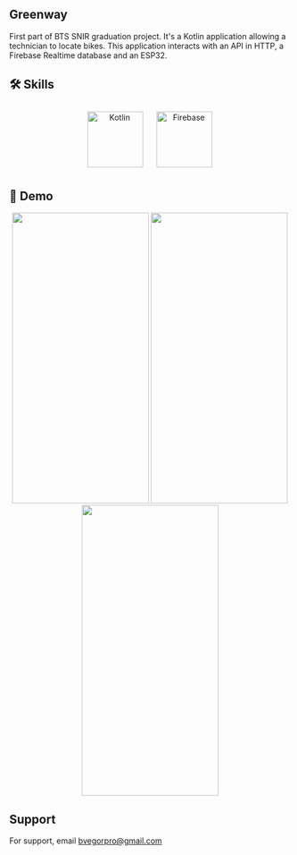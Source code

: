 ## Greenway
First part of BTS SNIR graduation project. It's a Kotlin application allowing a technician to locate bikes.
This application interacts with an API in HTTP, a Firebase Realtime database and an ESP32.

## 🛠 Skills 
<div align="center">  
<a href="https://kotlinlang.org/" target="_blank"><img style="margin: 10px" src="https://profilinator.rishav.dev/skills-assets/kotlinlang-icon.svg" alt="Kotlin" height="100" /></a>  
<a href="https://firebase.google.com/" target="_blank"><img style="margin: 10px" src="https://profilinator.rishav.dev/skills-assets/firebase.png" alt="Firebase" height="100" /></a>  
</div>

## 🚀 Demo
<div align="center"> 
  <img width="245" height="520" src=https://github.com/bvegor/Greenway/assets/133373315/b20a97bf-ce12-4def-87f8-e77c847a1087>
  <img width="245" height="520" src=https://github.com/bvegor/Greenway/assets/133373315/bd9b92b7-24fe-4d45-95cf-4737d43c07b1>
  <img width="245" height="520" src=https://github.com/bvegor/Greenway/assets/133373315/a5297d07-218c-467d-b580-55c22f094bef>
</div>

## Support
For support, email bvegorpro@gmail.com
